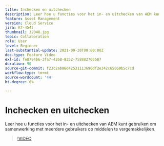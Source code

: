 ```yaml
---
title: Inchecken en uitchecken
description: Leer hoe u functies voor het in- en uitchecken van AEM kunt gebruiken om samenwerking met meerdere gebruikers op middelen te vergemakkelijken.
feature: Asset Management
version: Cloud Service
jira: KT-4542
thumbnail: 32048.jpg
topic: Collaboration
role: User
level: Beginner
last-substantial-update: 2021-09-30T00:00:00Z
doc-type: Feature Video
exl-id: fe8794b6-3fa7-4268-8352-758882705587
duration: 90
source-git-commit: f23c2ab86d42531113690df2e342c65060b5c7cd
workflow-type: tm+mt
source-wordcount: '44'
ht-degree: 0%

---
```


# Inchecken en uitchecken

Leer hoe u functies voor het in- en uitchecken van AEM kunt gebruiken om samenwerking met meerdere gebruikers op middelen te vergemakkelijken.

>[!VIDEO](https://video.tv.adobe.com/v/32048?quality=12&learn=on)
